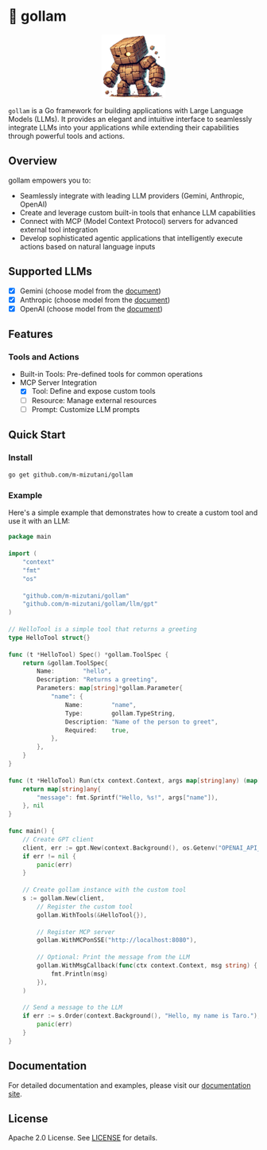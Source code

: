 # 🤖 gollam

<p align="center">
  <img src="./doc/images/logo.png" height="128" />
</p>

`gollam` is a Go framework for building applications with Large Language Models (LLMs). It provides an elegant and intuitive interface to seamlessly integrate LLMs into your applications while extending their capabilities through powerful tools and actions.

## Overview

gollam empowers you to:
- Seamlessly integrate with leading LLM providers (Gemini, Anthropic, OpenAI)
- Create and leverage custom built-in tools that enhance LLM capabilities
- Connect with MCP (Model Context Protocol) servers for advanced external tool integration
- Develop sophisticated agentic applications that intelligently execute actions based on natural language inputs

## Supported LLMs

- [x] Gemini (choose model from the [document](https://ai.google.dev/gemini-api/docs/models?hl=ja))
- [x] Anthropic (choose model from the [document](https://docs.anthropic.com/en/docs/about-claude/models/all-models))
- [x] OpenAI (choose model from the [document](https://platform.openai.com/docs/models))

## Features

### Tools and Actions

- Built-in Tools: Pre-defined tools for common operations
- MCP Server Integration
  - [x] Tool: Define and expose custom tools
  - [ ] Resource: Manage external resources
  - [ ] Prompt: Customize LLM prompts

## Quick Start

### Install

```bash
go get github.com/m-mizutani/gollam
```

### Example
Here's a simple example that demonstrates how to create a custom tool and use it with an LLM:

```go
package main

import (
	"context"
	"fmt"
	"os"

	"github.com/m-mizutani/gollam"
	"github.com/m-mizutani/gollam/llm/gpt"
)

// HelloTool is a simple tool that returns a greeting
type HelloTool struct{}

func (t *HelloTool) Spec() *gollam.ToolSpec {
	return &gollam.ToolSpec{
		Name:        "hello",
		Description: "Returns a greeting",
		Parameters: map[string]*gollam.Parameter{
			"name": {
				Name:        "name",
				Type:        gollam.TypeString,
				Description: "Name of the person to greet",
				Required:    true,
			},
		},
	}
}

func (t *HelloTool) Run(ctx context.Context, args map[string]any) (map[string]any, error) {
	return map[string]any{
		"message": fmt.Sprintf("Hello, %s!", args["name"]),
	}, nil
}

func main() {
	// Create GPT client
	client, err := gpt.New(context.Background(), os.Getenv("OPENAI_API_KEY"))
	if err != nil {
		panic(err)
	}

	// Create gollam instance with the custom tool
	s := gollam.New(client,
		// Register the custom tool
		gollam.WithTools(&HelloTool{}),

		// Register MCP server
		gollam.WithMCPonSSE("http://localhost:8080"),

		// Optional: Print the message from the LLM
		gollam.WithMsgCallback(func(ctx context.Context, msg string) {
			fmt.Println(msg)
		}),
	)

	// Send a message to the LLM
	if err := s.Order(context.Background(), "Hello, my name is Taro."); err != nil {
		panic(err)
	}
}
```

## Documentation

For detailed documentation and examples, please visit our [documentation site](https://github.com/m-mizutani/gollam/tree/main/doc).

## License

Apache 2.0 License. See [LICENSE](LICENSE) for details.